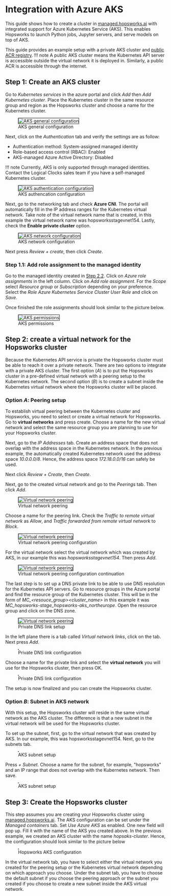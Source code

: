 # Integration with Azure AKS

This guide shows how to create a cluster in [managed.hopsworks.ai](https://managed.hopsworks.ai) with integrated support for Azure Kubernetes Service (AKS). This enables Hopsworks to launch Python jobs, Jupyter servers, and serve models on top of AKS.

This guide provides an example setup with a private AKS cluster and [public ACR registry](getting_started.md#step-3-create-an-acr-container-registry).
!!! note
    A public AKS cluster means the Kubernetes API server is accessible outside the virtual network it is deployed in. Similarly, a public ACR is accessible through the internet.


## Step 1: Create an AKS cluster
Go to *Kubernetes services* in the azure portal and click *Add* then *Add Kubernetes cluster*. Place the Kubernetes cluster in the same resource group and region as the Hopsworks cluster and choose a name for the Kubernetes cluster.

<p align="center">
  <figure>
    <img style="border: 1px solid #000" src="../../../assets/images/setup_installation/managed/azure/aks-base.png" alt="AKS general configuration">
    <figcaption>AKS general configuration</figcaption>
  </figure>
</p>

Next, click on the *Authentication* tab and verify the settings are as follow:

* Authentication method: System-assigned managed identity
* Role-based access control (RBAC): Enabled
* AKS-managed Azure Active Directory: Disabled

!!! note
    Currently, AKS is only supported through managed identities. Contact the Logical Clocks sales team if you have a self-managed Kubernetes cluster.

<p align="center">
  <figure>
    <img style="border: 1px solid #000" src="../../../assets/images/setup_installation/managed/azure/aks-authentication.png" alt="AKS authentication configuration">
    <figcaption>AKS authencation configuration</figcaption>
  </figure>
</p>

Next, go to the networking tab and check **Azure CNI**. The portal will automatically fill in the IP address ranges for the Kubernetes virtual network. Take note of the virtual network name that is created, in this example the virtual network name was hopsworksstagevnet154. Lastly, check the **Enable private cluster** option. 

<p align="center">
  <figure>
    <img style="border: 1px solid #000" src="../../../assets/images/setup_installation/managed/azure/aks-network.png" alt="AKS network configuration">
    <figcaption>AKS network configuration</figcaption>
  </figure>
</p>

Next press *Review + create*, then click *Create*.

### Step 1.1: Add role assignment to the managed identity

Go to the managed identity created in [Step 2.2](getting_started#step-22-creating-a-user-assigned-managed-identity). Click on *Azure role assignments* in the left column. Click on *Add role assignment*. For the *Scope* select *Resource group* or *Subscription* depending on your preference. Select the *Role* *Azure Kubernetes Service Cluster User Role* and click on *Save*.

Once finished the role assignments should look similar to the picture below. 

<p align="center">
  <figure>
    <img style="border: 1px solid #000" src="../../../assets/images/setup_installation/managed/azure/aks-permissions.png" alt="AKS permissions">
    <figcaption>AKS permissions</figcaption>
  </figure>
</p>


## Step 2: create a virtual network for the Hopsworks cluster

Because the Kubernetes API service is private the Hopsworks cluster must be able to reach it over a private network. There are two options to integrate with a private AKS cluster. The first option (*A*) is to put the Hopsworks cluster in a pre-defined virtual network with a peering setup to the Kubernetes network. The second option (*B*) is to create a subnet inside the Kubernetes virtual network where the Hopsworks cluster will be placed.

### Option *A*: Peering setup

To establish virtual peering between the Kubernetes cluster and Hopsworks, you need to select or create a virtual network for Hopsworks. Go to **virtual networks** and press create.
Choose a name for the new virtual network and select the same resource group you are planning to use for your Hopsworks cluster.

Next, go to the *IP Addresses* tab. Create an address space that does not overlap with the address space in the Kubernetes network. In the previous example, the automatically created Kubernetes network used the address space *10.0.0.0/8*. Hence, the address space *172.18.0.0/16* can safely be used.

Next click *Review + Create*, then *Create*.

Next, go to the created virtual network and go to the *Peerings* tab. Then click *Add*. 

<p align="center">
  <figure>
    <img style="border: 1px solid #000" src="../../../assets/images/setup_installation/managed/azure/aks-peering.png" alt="Virtual network peering">
    <figcaption>Virtual network peering</figcaption>
  </figure>
</p>

Choose a name for the peering link. Check the *Traffic to remote virtual network* as *Allow*, and *Traffic forwarded from remote virtual network* to *Block*.

<p align="center">
  <figure>
    <img style="border: 1px solid #000" src="../../../assets/images/setup_installation/managed/azure/aks-peering1.png" alt="Virtual network peering">
    <figcaption>Virtual network peering configuration</figcaption>
  </figure>
</p>

For the virtual network select the virtual network which was created by AKS, in our example this was *hopsworksstagevnet154*. Then press *Add*.

<p align="center">
  <figure>
    <img style="border: 1px solid #000" src="../../../assets/images/setup_installation/managed/azure/aks-peering2.png" alt="Virtual network peering">
    <figcaption>Virtual network peering configuration continuation</figcaption>
  </figure>
</p>

The last step is to set up a DNS private link to be able to use DNS resolution for the Kubernetes API servers. Go to resource groups in the Azure portal and find the resource group of the Kubernetes cluster. This will be in the form of *MC_<resouce_group>_<cluster_name>_<region>* in this example it was *MC_hopsworks-stage_hopsworks-aks_northeurope*. Open the resource group and click on the DNS zone.

<p align="center">
  <figure>
    <img style="border: 1px solid #000" src="../../../assets/images/setup_installation/managed/azure/aks-private-dns.png" alt="Virtual network peering">
    <figcaption>Private DNS link setup</figcaption>
  </figure>
</p>

In the left plane there is a tab called *Virtual network links*, click on the tab. Next press *Add*.

<p align="center">
  <figure>
    <img style="border: 1px solid #000" src="../../../assets/images/setup_installation/managed/azure/aks-vnet-link.png" alt="">
    <figcaption>Private DNS link configuration</figcaption>
  </figure>
</p>

Choose a name for the private link and select the **virtual network** you will use for the Hopsworks cluster, then press OK.

<p align="center">
  <figure>
    <img style="border: 1px solid #000" src="../../../assets/images/setup_installation/managed/azure/aks-vnet-link-config.png" alt="">
    <figcaption>Private DNS link configuration</figcaption>
  </figure>
</p>

The setup is now finalized and you can create the Hopsworks cluster.

### Option *B*: Subnet in AKS network

With this setup, the Hopsworks cluster will reside in the same virtual network as the AKS cluster. The difference is that a new subnet in the virtual network will be used for the Hopsworks cluster.

To set up the subnet, first, go to the virtual network that was created by AKS. In our example, this was hopsworksstagevnet154. Next, go to the subnets tab.

<p align="center">
  <figure>
    <img style="border: 1px solid #000" src="../../../assets/images/setup_installation/managed/azure/aks-subnet.png" alt="">
    <figcaption>AKS subnet setup</figcaption>
  </figure>
</p>

Press *+ Subnet*. Choose a name for the subnet, for example, "hopsworks" and an IP range that does not overlap with the Kubernetes network. Then save.

<p align="center">
  <figure>
    <img style="border: 1px solid #000" src="../../../assets/images/setup_installation/managed/azure/aks-subnet-config.png" alt="">
    <figcaption>AKS subnet setup</figcaption>
  </figure>
</p>

## Step 3: Create the Hopsworks cluster

This step assumes you are creating your Hopsworks cluster using [managed.hopsworks.ai](https://managed.hopsworks.ai). The AKS configuration can be set under the *Managed containers* tab. Set *Use Azure AKS* as enabled. One new field will pop up. Fill it with the name of the AKS you created above. In the previous example, we created an AKS cluster with the name *hopsaks-cluster*. Hence, the configuration should look similar to the picture below

<p align="center">
  <figure>
    <img style="border: 1px solid #000" src="../../../assets/images/setup_installation/managed/azure/aks-hops-config.png" alt="">
    <figcaption>Hopsworks AKS configuration</figcaption>
  </figure>
</p>

In the virtual network tab, you have to select either the virtual network you created for the peering setup or the Kubernetes virtual network depending on which approach you choose. Under the subnet tab, you have to choose the default subnet if you choose the peering approach or the subnet you created if you choose to create a new subnet inside the AKS virtual network.

